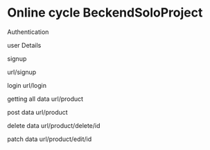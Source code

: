 

# Online cycle BeckendSoloProject
Authentication

user Details

signup

url/signup

login
url/login

getting all data
url/product

post data
url/product

delete data
url/product/delete/id

patch data
url/product/edit/id





